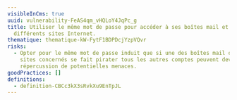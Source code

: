 ```yaml
---
visibleInCms: true
uuid: vulnerability-FeAS4qm_vHQLoY4JqPc_g
title: Utiliser le même mot de passe pour accéder à ses boîtes mail et aux
  différents sites Internet.
thematique: thematique-kW-FytF1BDPDcjYzpVQvr
risks:
  - Opter pour le même mot de passe induit que si une des boîtes mail ou des
    sites concernés se fait pirater tous les autres comptes peuvent devenir par
    répercussion de potentielles menaces.
goodPractices: []
definitions:
  - definition-CBCc3kX3sRvkXu9EnTpJL
---
```

